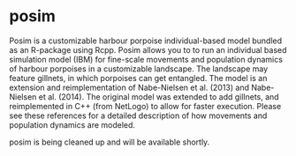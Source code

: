 # posim
Posim is a customizable harbour porpoise individual-based model bundled as an R-package using Rcpp. Posim allows you to to run an individual based simulation model (IBM) for fine-scale movements and population dynamics of harbour porpoises in a customizable landscape. The landscape may feature gillnets, in which porpoises can get entangled. The model is an extension and reimplementation of Nabe-Nielsen et al. (2013) and Nabe-Nielsen et al. (2014). The original model was extended to add gillnets, and reimplemented in C++ (from NetLogo) to allow for faster execution. Please see these references for a detailed description of how movements and population dynamics are modeled.

posim is being cleaned up and will be available shortly.
